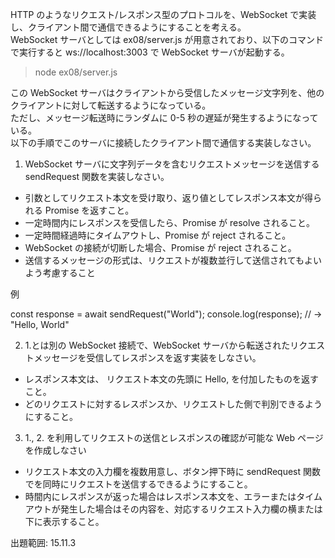 HTTP のようなリクエスト/レスポンス型のプロトコルを、WebSocket で実装し、クライアント間で通信できるようにすることを考える。  
WebSocket サーバとしては ex08/server.js が用意されており、以下のコマンドで実行すると ws://localhost:3003 で WebSocket サーバが起動する。

> node ex08/server.js

この WebSocket サーバはクライアントから受信したメッセージ文字列を、他のクライアントに対して転送するようになっている。  
ただし、メッセージ転送時にランダムに 0-5 秒の遅延が発生するようになっている。  
以下の手順でこのサーバに接続したクライアント間で通信する実装しなさい。

1. WebSocket サーバに文字列データを含むリクエストメッセージを送信する sendRequest 関数を実装しなさい。

- 引数としてリクエスト本文を受け取り、返り値としてレスポンス本文が得られる Promise<string> を返すこと。
- 一定時間内にレスポンスを受信したら、Promise が resolve されること。
- 一定時間経過時にタイムアウトし、Promise が reject されること。
- WebSocket の接続が切断した場合、Promise が reject されること。
- 送信するメッセージの形式は、リクエストが複数並行して送信されてもよいよう考慮すること

例

const response = await sendRequest("World");
console.log(response); // -> "Hello, World"

2. 1.とは別の WebSocket 接続で、WebSocket サーバから転送されたリクエストメッセージを受信してレスポンスを返す実装をしなさい。

- レスポンス本文は、 リクエスト本文の先頭に Hello, を付加したものを返すこと。
- どのリクエストに対するレスポンスか、リクエストした側で判別できるようにすること。

3. 1., 2. を利用してリクエストの送信とレスポンスの確認が可能な Web ページを作成しなさい

- リクエスト本文の入力欄を複数用意し、ボタン押下時に sendRequest 関数でを同時にリクエストを送信するできるようにすること。
- 時間内にレスポンスが返った場合はレスポンス本文を、エラーまたはタイムアウトが発生した場合はその内容を、対応するリクエスト入力欄の横または下に表示すること。

出題範囲: 15.11.3
